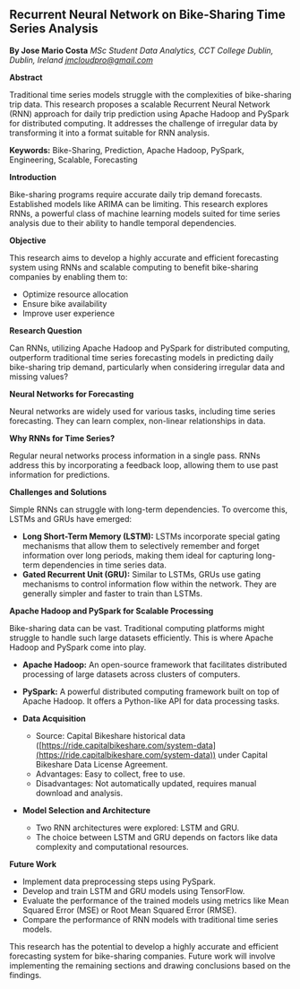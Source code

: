 ## Recurrent Neural Network on Bike-Sharing Time Series Analysis

**By Jose Mario Costa**
*MSc Student Data Analytics, CCT College Dublin, Dublin, Ireland*
*jmcloudpro@gmail.com*

**Abstract**

Traditional time series models struggle with the complexities of bike-sharing trip data. This research proposes a scalable Recurrent Neural Network (RNN) approach for daily trip prediction using Apache Hadoop and PySpark for distributed computing. It addresses the challenge of irregular data by transforming it into a format suitable for RNN analysis.

**Keywords:** Bike-Sharing, Prediction, Apache Hadoop, PySpark, Engineering, Scalable, Forecasting

**Introduction**

Bike-sharing programs require accurate daily trip demand forecasts. Established models like ARIMA can be limiting. This research explores RNNs, a powerful class of machine learning models suited for time series analysis due to their ability to handle temporal dependencies.

**Objective**

This research aims to develop a highly accurate and efficient forecasting system using RNNs and scalable computing to benefit bike-sharing companies by enabling them to:

* Optimize resource allocation
* Ensure bike availability
* Improve user experience

**Research Question**

Can RNNs, utilizing Apache Hadoop and PySpark for distributed computing, outperform traditional time series forecasting models in predicting daily bike-sharing trip demand, particularly when considering irregular data and missing values?

**Neural Networks for Forecasting**

Neural networks are widely used for various tasks, including time series forecasting. They can learn complex, non-linear relationships in data.

**Why RNNs for Time Series?**

Regular neural networks process information in a single pass. RNNs address this by incorporating a feedback loop, allowing them to use past information for predictions.

**Challenges and Solutions**

Simple RNNs can struggle with long-term dependencies. To overcome this, LSTMs and GRUs have emerged:

* **Long Short-Term Memory (LSTM):** LSTMs incorporate special gating mechanisms that allow them to selectively remember and forget information over long periods, making them ideal for capturing long-term dependencies in time series data.
* **Gated Recurrent Unit (GRU):** Similar to LSTMs, GRUs use gating mechanisms to control information flow within the network. They are generally simpler and faster to train than LSTMs.

**Apache Hadoop and PySpark for Scalable Processing**

Bike-sharing data can be vast. Traditional computing platforms might struggle to handle such large datasets efficiently. This is where Apache Hadoop and PySpark come into play.

* **Apache Hadoop:** An open-source framework that facilitates distributed processing of large datasets across clusters of computers.
* **PySpark:** A powerful distributed computing framework built on top of Apache Hadoop. It offers a Python-like API for data processing tasks.


* **Data Acquisition**
    * Source: Capital Bikeshare historical data ([https://ride.capitalbikeshare.com/system-data](https://ride.capitalbikeshare.com/system-data)) under Capital Bikeshare Data License Agreement.
    * Advantages: Easy to collect, free to use.
    * Disadvantages: Not automatically updated, requires manual download and analysis.
* **Model Selection and Architecture**
    * Two RNN architectures were explored: LSTM and GRU.
    * The choice between LSTM and GRU depends on factors like data complexity and computational resources.

**Future Work**

* Implement data preprocessing steps using PySpark.
* Develop and train LSTM and GRU models using TensorFlow.
* Evaluate the performance of the trained models using metrics like Mean Squared Error (MSE) or Root Mean Squared Error (RMSE).
* Compare the performance of RNN models with traditional time series models.

This research has the potential to develop a highly accurate and efficient forecasting system for bike-sharing companies. Future work will involve implementing the remaining sections and drawing conclusions based on the findings.
